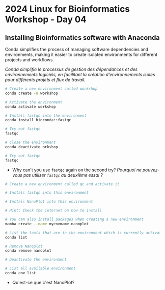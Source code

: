 # 2024 Linux for Bioinformatics Workshop - Day 04

## Installing Bioinformatics software with Anaconda
Conda simplifies the process of managing software dependencies and environments, making it easier to create isolated environments for different projects and workflows.

_Conda simplifie le processus de gestion des dépendances et des environnements logiciels, en facilitant la création d'environnements isolés pour différents projets et flux de travail._

``` bash
# Create a new environment called workshop
conda create -n workshop

# Activate the environment
conda activate workshop

# Install fastqc into the environment
conda install bioconda::fastqc

# Try out fastqc
fastqc 

# Close the environment
conda deactivate orkshop

# Try out fastqc
fastqc

```
* Why can't you use `fastqc` again on the second try? _Pourquoi ne pouvez-vous pas utiliser `fastqc` au deuxième essai ?_

``` bash
# Create a new environment called qc and activate it

# Install fastqc into this environment

# Install NanoPlot into this environment

# Hint: Check the internet on how to install

# You can also install packages when creating a new environment
mamba create --name myenvname nanoplot

# List the tools that are in the environment which is currently activates
conda list

# Remove Nanoplot
conda remove nanoplot

# Deactivate the environment

# List all available environment
conda env list
```

* Qu'est-ce que c'est NanoPlot?